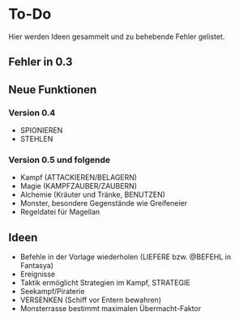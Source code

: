 # To-Do

Hier werden Ideen gesammelt und zu behebende Fehler gelistet.

## Fehler in 0.3


## Neue Funktionen

### Version 0.4

- SPIONIEREN
- STEHLEN

### Version 0.5 und folgende

- Kampf (ATTACKIEREN/BELAGERN)
- Magie (KAMPFZAUBER/ZAUBERN)
- Alchemie (Kräuter und Tränke, BENUTZEN)
- Monster, besondere Gegenstände wie Greifeneier
- Regeldatei für Magellan

## Ideen

- Befehle in der Vorlage wiederholen (LIEFERE bzw. @BEFEHL in Fantasya)
- Ereignisse
- Taktik ermöglicht Strategien im Kampf, STRATEGIE
- Seekampf/Piraterie
- VERSENKEN (Schiff vor Entern bewahren)
- Monsterrasse bestimmt maximalen Übermacht-Faktor
